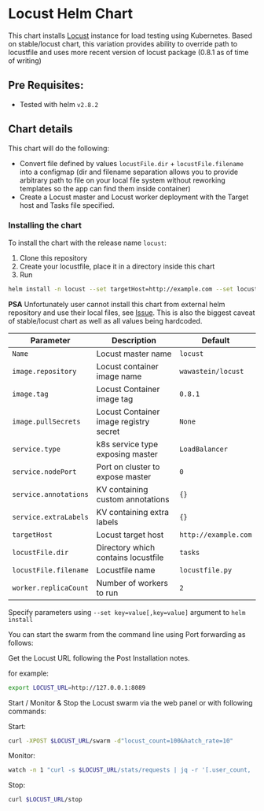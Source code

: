 # Locust Helm Chart

This chart installs [Locust](http://locust.io) instance for load testing using Kubernetes.
Based on stable/locust chart, this variation provides ability to override path to locustfile and uses more recent version of locust package (0.8.1 as of time of writing)

## Pre Requisites:

* Tested with helm `v2.8.2`

## Chart details

This chart will do the following:

* Convert file defined by values `locustFile.dir` + `locustFile.filename` into a configmap (dir and filename separation allows you to provide arbitrary path to file on your local file system without reworking templates so the app can find them inside container)
* Create a Locust master and Locust worker deployment with the Target host
  and Tasks file specified.


### Installing the chart

To install the chart with the release name `locust`:
1. Clone this repository
2. Create your locustfile, place it in a directory inside this chart
3. Run
```bash
helm install -n locust --set targetHost=http://example.com --set locustFile.dir="my_dir" --set locustFile.filename="my_locust.py" . 
```
**PSA**
Unfortunately user cannot install this chart from external helm repository and use their local files, see [Issue](https://github.com/helm/helm/issues/3276).
This is also the biggest caveat of stable/locust chart as well as all values being hardcoded.

| Parameter                    | Description                             | Default                                               |
| ---------------------------- | ----------------------------------      | ----------------------------------------------------- |
| `Name`                       | Locust master name                      | `locust`                                              |
| `image.repository`           | Locust container image name             | `wawastein/locust`                                    |
| `image.tag`                  | Locust Container image tag              | `0.8.1`                                               |
| `image.pullSecrets`          | Locust Container image registry secret  | `None`                                                |
| `service.type`               | k8s service type exposing master        | `LoadBalancer`                                        |
| `service.nodePort`           | Port on cluster to expose master        | `0`                                                   |
| `service.annotations`        | KV containing custom annotations        | `{}`                                                  |
| `service.extraLabels`        | KV containing extra labels              | `{}`                                                  |
| `targetHost`                 | Locust target host                      | `http://example.com`                                  |
| `locustFile.dir`             | Directory which contains locustfile     | `tasks`                                               |
| `locustFile.filename`        | Locustfile name                         | `locustfile.py`                                       |
| `worker.replicaCount`        | Number of workers to run                | `2`                                                   |

Specify parameters using `--set key=value[,key=value]` argument to `helm install`

You can start the swarm from the command line using Port forwarding as follows:

Get the Locust URL following the Post Installation notes.

for example:
```bash
export LOCUST_URL=http://127.0.0.1:8089
```

Start / Monitor & Stop the Locust swarm via the web panel or with following commands:

Start:
```bash
curl -XPOST $LOCUST_URL/swarm -d"locust_count=100&hatch_rate=10"
```

Monitor:
```bash
watch -n 1 "curl -s $LOCUST_URL/stats/requests | jq -r '[.user_count, .total_rps, .state] | @tsv'"
```

Stop:
```bash
curl $LOCUST_URL/stop
```
